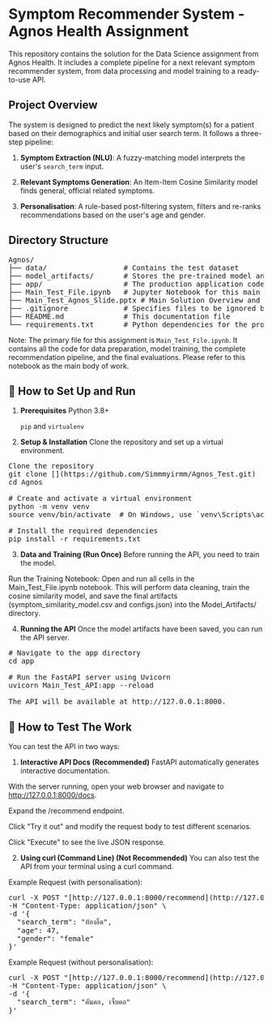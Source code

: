# Symptom Recommender System - Agnos Health Assignment
This repository contains the solution for the Data Science assignment from Agnos Health. It includes a complete pipeline for a next relevant symptom recommender system, from data processing and model training to a ready-to-use API.

## Project Overview
The system is designed to predict the next likely symptom(s) for a patient based on their demographics and initial user search term. It follows a three-step pipeline:

1. **Symptom Extraction (NLU)**: A fuzzy-matching model interprets the user's `search_term` input.

2. **Relevant Symptoms Generation**: An Item-Item Cosine Similarity model finds general, official related symptoms.

3. **Personalisation**: A rule-based post-filtering system, filters and re-ranks recommendations based on the user's age and gender.

## Directory Structure
<pre>
Agnos/
├── data/                  # Contains the test dataset
├── model_artifacts/       # Stores the pre-trained model and config files
├── app/                   # The production application code (FastAPI)
├── Main_Test_File.ipynb   # Jupyter Notebook for this main task assignment (This is the main file for this assignment, containing the full, complete implementation for this assignment)
├── Main_Test_Agnos_Slide.pptx # Main Solution Overview and Explanation for this assignment
├── .gitignore             # Specifies files to be ignored by Git
├── README.md              # This documentation file
└── requirements.txt       # Python dependencies for the project
</pre>

Note: The primary file for this assignment is `Main_Test_File.ipynb`. It contains all the code for data preparation, model training, the complete recommendation pipeline, and the final evaluations. Please refer to this notebook as the main body of work.

## 🚀 How to Set Up and Run
1. **Prerequisites**
    Python 3.8+

    `pip` and `virtualenv`

2. **Setup & Installation**
Clone the repository and set up a virtual environment.
<pre>
Clone the repository
git clone [<your-repo-url>](https://github.com/Simmmyirmm/Agnos_Test.git)
cd Agnos

# Create and activate a virtual environment
python -m venv venv
source venv/bin/activate  # On Windows, use `venv\Scripts\activate`

# Install the required dependencies
pip install -r requirements.txt
</pre>

3. **Data and Training (Run Once)**
Before running the API, you need to train the model.

Run the Training Notebook: Open and run all cells in the Main_Test_File.ipynb notebook. This will perform data cleaning, train the cosine similarity model, and save the final artifacts (symptom_similarity_model.csv and configs.json) into the Model_Artifacts/ directory.

4. **Running the API**
Once the model artifacts have been saved, you can run the API server.
<pre>
# Navigate to the app directory
cd app

# Run the FastAPI server using Uvicorn
uvicorn Main_Test_API:app --reload

The API will be available at http://127.0.0.1:8000.
</pre>

## 🧪 How to Test The Work
You can test the API in two ways:

1. **Interactive API Docs (Recommended)**
FastAPI automatically generates interactive documentation.

With the server running, open your web browser and navigate to http://127.0.0.1:8000/docs.

Expand the /recommend endpoint.

Click "Try it out" and modify the request body to test different scenarios.

Click "Execute" to see the live JSON response.

2. **Using curl (Command Line) (Not Recommended)**
You can also test the API from your terminal using a curl command.

Example Request (with personalisation):
<pre>
curl -X POST "[http://127.0.0.1:8000/recommend](http://127.0.0.1:8000/recommend)" \
-H "Content-Type: application/json" \
-d '{
  "search_term": "ท้องอืด",
  "age": 47,
  "gender": "female"
}'
</pre>

Example Request (without personalisation):
<pre>
curl -X POST "[http://127.0.0.1:8000/recommend](http://127.0.0.1:8000/recommend)" \
-H "Content-Type: application/json" \
-d '{
  "search_term": "คันคอ, เจ็บคอ"
}'
</pre>